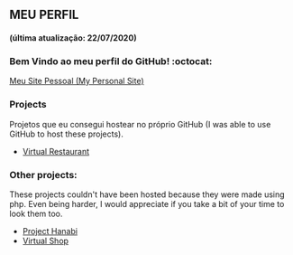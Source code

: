 ## MEU PERFIL
#### (última atualização: 22/07/2020)

### Bem Vindo ao meu perfil do GitHub! :octocat:

[Meu Site Pessoal (My Personal Site)](https://monambike.github.io)

### Projects
Projetos que eu consegui hostear no próprio GitHub (I was able to use GitHub to host these projects).
- [Virtual Restaurant](https://monambike.github.io/virtualrestaurant_web)

### Other projects:
These projects couldn't have been hosted because they were made using php. Even being harder, I would appreciate if you take a bit of your time to look them too.
- [Project Hanabi](https://github.com/monambike/projecthanabi_web)
- [Virtual Shop](https://github.com/monambike/virtualshop_web)
